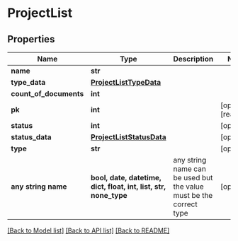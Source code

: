 # ProjectList


## Properties
Name | Type | Description | Notes
------------ | ------------- | ------------- | -------------
**name** | **str** |  | 
**type_data** | [**ProjectListTypeData**](ProjectListTypeData.md) |  | 
**count_of_documents** | **int** |  | 
**pk** | **int** |  | [optional] [readonly] 
**status** | **int** |  | [optional] 
**status_data** | [**ProjectListStatusData**](ProjectListStatusData.md) |  | [optional] 
**type** | **str** |  | [optional] 
**any string name** | **bool, date, datetime, dict, float, int, list, str, none_type** | any string name can be used but the value must be the correct type | [optional]

[[Back to Model list]](../README.md#documentation-for-models) [[Back to API list]](../README.md#documentation-for-api-endpoints) [[Back to README]](../README.md)


